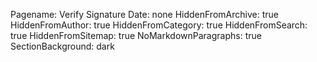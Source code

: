 Pagename: Verify Signature
Date: none
HiddenFromArchive: true
HiddenFromAuthor: true
HiddenFromCategory: true
HiddenFromSearch: true
HiddenFromSitemap: true
NoMarkdownParagraphs: true
SectionBackground: dark
